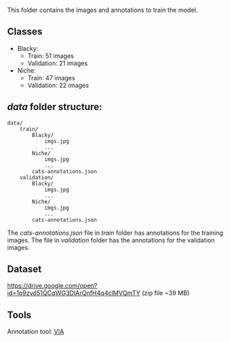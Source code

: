 
This folder contains the images and annotations to train the model.

## Classes

* Blacky: 
    * Train: 51 images
    * Validation: 21 images
* Niche:
    * Train: 47 images
    * Validation: 22 images

## <em>data</em> folder structure:

```
data/
    train/
        Blacky/
            imgs.jpg
            ...
        Niche/
            imgs.jpg
            ...
        cats-annotations.json
    validation/
        Blacky/
            imgs.jpg
            ...
        Niche/
            imgs.jpg
            ...
        cats-annotations.json
```

The <em>cats-annotations.json</em> file in <em>train</em> folder has annotations for the training images. The file in <em>validation</em> folder has the annotations for the validation images.

## Dataset
https://drive.google.com/open?id=1o9zyd51QCqWG3DlArQnfH4q4clMVQmTY (zip file ~39 MB)

## Tools
Annotation tool: [VIA](http://www.robots.ox.ac.uk/~vgg/software/via/)